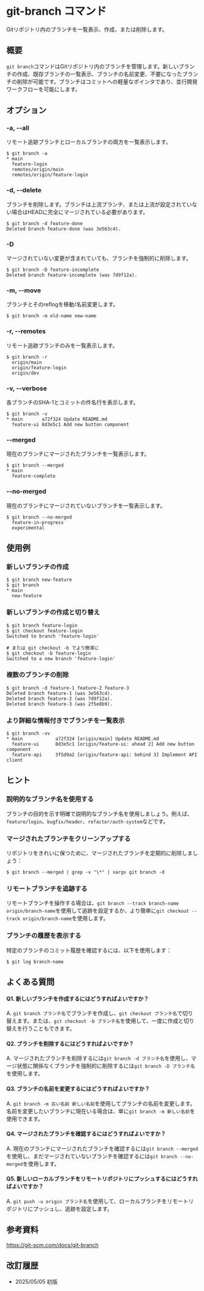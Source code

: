 # git-branch コマンド

Gitリポジトリ内のブランチを一覧表示、作成、または削除します。

## 概要

`git branch`コマンドはGitリポジトリ内のブランチを管理します。新しいブランチの作成、既存ブランチの一覧表示、ブランチの名前変更、不要になったブランチの削除が可能です。ブランチはコミットへの軽量なポインタであり、並行開発ワークフローを可能にします。

## オプション

### **-a, --all**

リモート追跡ブランチとローカルブランチの両方を一覧表示します。

```console
$ git branch -a
* main
  feature-login
  remotes/origin/main
  remotes/origin/feature-login
```

### **-d, --delete**

ブランチを削除します。ブランチは上流ブランチ、または上流が設定されていない場合はHEADに完全にマージされている必要があります。

```console
$ git branch -d feature-done
Deleted branch feature-done (was 3e563c4).
```

### **-D**

マージされていない変更が含まれていても、ブランチを強制的に削除します。

```console
$ git branch -D feature-incomplete
Deleted branch feature-incomplete (was 7d9f12a).
```

### **-m, --move**

ブランチとそのreflogを移動/名前変更します。

```console
$ git branch -m old-name new-name
```

### **-r, --remotes**

リモート追跡ブランチのみを一覧表示します。

```console
$ git branch -r
  origin/main
  origin/feature-login
  origin/dev
```

### **-v, --verbose**

各ブランチのSHA-1とコミットの件名行を表示します。

```console
$ git branch -v
* main       a72f324 Update README.md
  feature-ui 8d3e5c1 Add new button component
```

### **--merged**

現在のブランチにマージされたブランチを一覧表示します。

```console
$ git branch --merged
* main
  feature-complete
```

### **--no-merged**

現在のブランチにマージされていないブランチを一覧表示します。

```console
$ git branch --no-merged
  feature-in-progress
  experimental
```

## 使用例

### 新しいブランチの作成

```console
$ git branch new-feature
$ git branch
* main
  new-feature
```

### 新しいブランチの作成と切り替え

```console
$ git branch feature-login
$ git checkout feature-login
Switched to branch 'feature-login'

# または git checkout -b でより簡潔に
$ git checkout -b feature-login
Switched to a new branch 'feature-login'
```

### 複数のブランチの削除

```console
$ git branch -d feature-1 feature-2 feature-3
Deleted branch feature-1 (was 3e563c4).
Deleted branch feature-2 (was 7d9f12a).
Deleted branch feature-3 (was 2f5e8b9).
```

### より詳細な情報付きでブランチを一覧表示

```console
$ git branch -vv
* main            a72f324 [origin/main] Update README.md
  feature-ui      8d3e5c1 [origin/feature-ui: ahead 2] Add new button component
  feature-api     3f5d9a2 [origin/feature-api: behind 3] Implement API client
```

## ヒント

### 説明的なブランチ名を使用する

ブランチの目的を示す明確で説明的なブランチ名を使用しましょう。例えば、`feature/login`、`bugfix/header`、`refactor/auth-system`などです。

### マージされたブランチをクリーンアップする

リポジトリをきれいに保つために、マージされたブランチを定期的に削除しましょう：
```console
$ git branch --merged | grep -v "\*" | xargs git branch -d
```

### リモートブランチを追跡する

リモートブランチを操作する場合は、`git branch --track branch-name origin/branch-name`を使用して追跡を設定するか、より簡単に`git checkout --track origin/branch-name`を使用します。

### ブランチの履歴を表示する

特定のブランチのコミット履歴を確認するには、以下を使用します：
```console
$ git log branch-name
```

## よくある質問

#### Q1. 新しいブランチを作成するにはどうすればよいですか？
A. `git branch ブランチ名`でブランチを作成し、`git checkout ブランチ名`で切り替えます。または、`git checkout -b ブランチ名`を使用して、一度に作成と切り替えを行うこともできます。

#### Q2. ブランチを削除するにはどうすればよいですか？
A. マージされたブランチを削除するには`git branch -d ブランチ名`を使用し、マージ状態に関係なくブランチを強制的に削除するには`git branch -D ブランチ名`を使用します。

#### Q3. ブランチの名前を変更するにはどうすればよいですか？
A. `git branch -m 古い名前 新しい名前`を使用してブランチの名前を変更します。名前を変更したいブランチに現在いる場合は、単に`git branch -m 新しい名前`を使用できます。

#### Q4. マージされたブランチを確認するにはどうすればよいですか？
A. 現在のブランチにマージされたブランチを確認するには`git branch --merged`を使用し、まだマージされていないブランチを確認するには`git branch --no-merged`を使用します。

#### Q5. 新しいローカルブランチをリモートリポジトリにプッシュするにはどうすればよいですか？
A. `git push -u origin ブランチ名`を使用して、ローカルブランチをリモートリポジトリにプッシュし、追跡を設定します。

## 参考資料

https://git-scm.com/docs/git-branch

## 改訂履歴

- 2025/05/05 初版